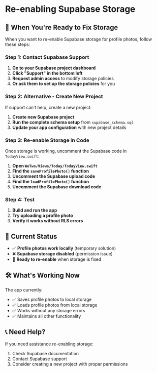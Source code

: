 # Re-enabling Supabase Storage

## 🚀 When You're Ready to Fix Storage

When you want to re-enable Supabase storage for profile photos, follow these steps:

### Step 1: Contact Supabase Support

1. **Go to your Supabase project dashboard**
2. **Click "Support" in the bottom left**
3. **Request admin access** to modify storage policies
4. **Or ask them to set up the storage policies** for you

### Step 2: Alternative - Create New Project

If support can't help, create a new project:

1. **Create new Supabase project**
2. **Run the complete schema setup** from `supabase_schema.sql`
3. **Update your app configuration** with new project details

### Step 3: Re-enable Storage in Code

Once storage is working, uncomment the Supabase code in `TodayView.swift`:

1. **Open `WeTwo/Views/Today/TodayView.swift`**
2. **Find the `saveProfilePhoto()` function**
3. **Uncomment the Supabase upload code**
4. **Find the `loadProfilePhoto()` function**
5. **Uncomment the Supabase download code**

### Step 4: Test

1. **Build and run the app**
2. **Try uploading a profile photo**
3. **Verify it works without RLS errors**

## 📝 Current Status

- ✅ **Profile photos work locally** (temporary solution)
- ❌ **Supabase storage disabled** (permission issue)
- 🔄 **Ready to re-enable** when storage is fixed

## 🛠️ What's Working Now

The app currently:
- ✅ Saves profile photos to local storage
- ✅ Loads profile photos from local storage
- ✅ Works without any storage errors
- ✅ Maintains all other functionality

## 📞 Need Help?

If you need assistance re-enabling storage:
1. Check Supabase documentation
2. Contact Supabase support
3. Consider creating a new project with proper permissions
